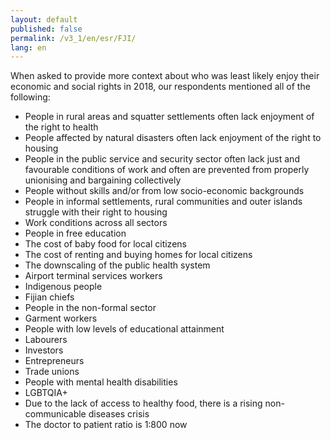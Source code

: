 ```yaml
---
layout: default
published: false
permalink: /v3_1/en/esr/FJI/
lang: en
---
```


When asked to provide more context about who was least likely enjoy their economic and social rights in 2018, our respondents mentioned all of the following:
-	People in rural areas and squatter settlements often lack enjoyment of the right to health
-	People affected by natural disasters often lack enjoyment of the right to housing
-	People in the public service and security sector often lack just and favourable conditions of work and often are prevented from properly unionising and bargaining collectively
-	People without skills and/or from low socio-economic backgrounds
-	People in informal settlements, rural communities and outer islands struggle with their right to housing
-	Work conditions across all sectors
-	People in free education
-	The cost of baby food for local citizens
-	The cost of renting and buying homes for local citizens
-	The downscaling of the public health system
-	Airport terminal services workers
-	Indigenous people
-	Fijian chiefs
-	People in the non-formal sector
-	Garment workers
-	People with low levels of educational attainment
-	Labourers
-	Investors
-	Entrepreneurs
-	Trade unions
-	People with mental health disabilities
-	LGBTQIA+
-	Due to the lack of access to healthy food, there is a rising non-communicable diseases crisis
-	The doctor to patient ratio is 1:800 now

